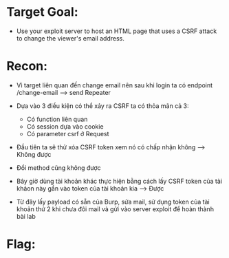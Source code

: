 # Target Goal: 
- Use your exploit server to host an HTML page that uses a CSRF attack to change the viewer's email address.

# Recon: 
- Vì target liên quan đến change email nên sau khi login ta có endpoint /change-email --> send Repeater
- Dựa vào 3 điều kiện có thể xảy ra CSRF ta có thỏa mãn cả 3:
   + Có function liên quan 
   + Có session dựa vào cookie
   + Có parameter csrf ở Request 

- Đầu tiên ta sẽ thử xóa CSRF token xem nó có chấp nhận không --> Không được

- Đổi method cũng không được
    
- Bây giờ dùng tài khoản khác thực hiện bằng cách lấy CSRF token của tài khảon này gắn vào token của tài khoản kia --> Được

- Từ đây lấy payload có sẵn của Burp, sửa mail, sử dụng token của tài khoản thứ 2 khi chưa đôi mail và gửi vào server exploit để hoàn thành bài lab 
    

# Flag: 
